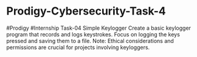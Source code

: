 # Prodigy-Cybersecurity-Task-4
#Prodigy
#Internship
Task-04
Simple Keylogger
Create a basic keylogger program that records and logs keystrokes. Focus on logging the keys pressed and saving them to a file. Note: Ethical considerations and permissions are crucial for projects involving keyloggers.
